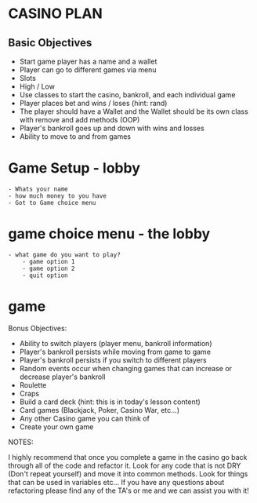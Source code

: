 # CASINO PLAN

## Basic Objectives

- Start game player has a name and a wallet
- Player can go to different games via menu
- Slots
- High / Low
- Use classes to start the casino, bankroll, and each individual game
- Player places bet and wins / loses (hint: rand)
- The player should have a Wallet and the Wallet should be its own class with remove and add methods (OOP)
- Player's bankroll goes up and down with wins and losses
- Ability to move to and from games


# Game Setup - lobby
    - Whats your name
    - how much money to you have
    - Got to Game choice menu
# game choice menu - the lobby
    - what game do you want to play?
        - game option 1
        - game option 2
        - quit option

# game


 

Bonus Objectives:

- Ability to switch players (player menu, bankroll information)
- Player's bankroll persists while moving from game to game
- Player's bankroll persists if you switch to different players
- Random events occur when changing games that can increase or decrease player's bankroll
- Roulette
- Craps
- Build a card deck (hint: this is in today's lesson content)
- Card games (Blackjack, Poker, Casino War, etc...)
- Any other Casino game you can think of
- Create your own game
 

NOTES:

I highly recommend that once you complete a game in the casino go back through all of the code and refactor it. Look for any code that is not DRY (Don't repeat yourself) and move it into common methods. Look for things that can be used in variables etc... If you have any questions about refactoring please find any of the TA's or me and we can assist you with it!